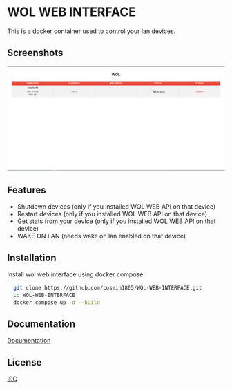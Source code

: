 
# WOL WEB INTERFACE

This is a docker container used to control your lan devices.




## Screenshots

![WOL_INDEX](./README-IMAGES/WOL_INDEX.PNG)


## Features

- Shutdown devices (only if you installed WOL WEB API on that device)
- Restart devices (only if you installed WOL WEB API on that device)
- Get stats from your device (only if you installed WOL WEB API on that device)
- WAKE ON LAN (needs wake on lan enabled on that device)

## Installation

Install wol web interface using docker compose:

```bash
  git clone https://github.com/cosmin1805/WOL-WEB-INTERFACE.git
  cd WOL-WEB-INTERFACE
  docker compose up -d --build
```
    
## Documentation

[Documentation](https://github.com/cosmin1805/WOL-WEB-INTERFACE/wiki)


## License

[ISC](https://choosealicense.com/licenses/isc/)

